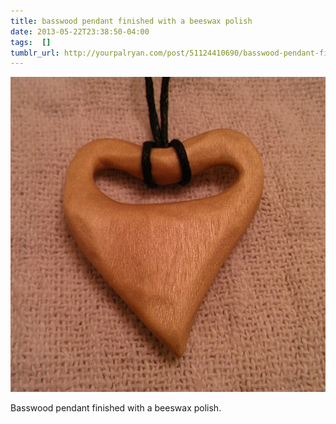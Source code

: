 ```yaml
---
title: basswood pendant finished with a beeswax polish
date: 2013-05-22T23:38:50-04:00
tags:  []
tumblr_url: http://yourpalryan.com/post/51124410690/basswood-pendant-finished-with-a-beeswax-polish
---
```

![](/assets/images/tumblr/tumblr_mn8fgqQoQj1qz77obo1_640.jpg)

Basswood pendant finished with a beeswax polish.
